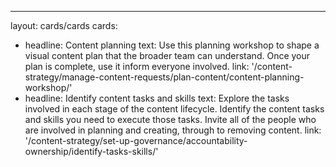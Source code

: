 ---
layout: cards/cards
cards:
  - headline: Content planning
    text: Use this planning workshop to shape a visual content plan that the broader team can understand. Once your plan is complete, use it inform everyone involved.
    link: '/content-strategy/manage-content-requests/plan-content/content-planning-workshop/'
  - headline: Identify content tasks and skills
    text: Explore the tasks involved in each stage of the content lifecycle. Identify the content tasks and skills you need to execute those tasks. Invite all of the people who are involved in planning and creating, through to removing content.
    link: '/content-strategy/set-up-governance/accountability-ownership/identify-tasks-skills/'

 
 